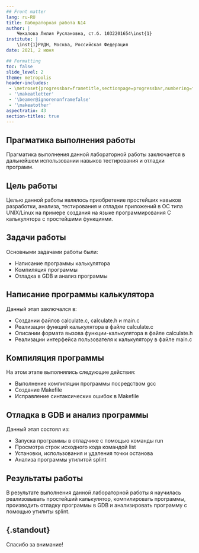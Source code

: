 ```yaml
---
## Front matter
lang: ru-RU
title: Лабораторная работа №14
author: |
	Чекалова Лилия Руслановна, ст.б. 1032201654\inst{1}
institute: |
	\inst{1}РУДН, Москва, Российская Федерация
date: 2021, 2 июня

## Formatting
toc: false
slide_level: 2
theme: metropolis
header-includes: 
 - \metroset{progressbar=frametitle,sectionpage=progressbar,numbering=fraction}
 - '\makeatletter'
 - '\beamer@ignorenonframefalse'
 - '\makeatother'
aspectratio: 43
section-titles: true
---
```


## Прагматика выполнения работы

Прагматика выполнения данной лабораторной работы заключается в дальнейшем использовании навыков тестирования и отладки программ.

## Цель работы

Целью данной работы являлось приобретение простейших навыков разработки, анализа, тестирования и отладки приложений в ОС типа UNIX/Linux на примере создания на языке программирования C калькулятора с простейшими функциями.

## Задачи работы

Основными задачами работы были:

* Написание программы калькулятора
* Компиляция программы
* Отладка в GDB и анализ программы

## Написание программы калькулятора

Данный этап заключался в:

* Создании файлов calculate.c, calculate.h и main.c
* Реализации функций калькулятора в файле calculate.c
* Описании формата вызова функции-калькулятора в файле calculate.h
* Реализации интерфейса пользователя к калькулятору в файле main.c

## Компиляция программы

На этом этапе выполнялись следующие действия:

* Выполнение компиляции программы посредством gcc
* Создание Makefile
* Исправление синтаксических ошибок в Makefile

## Отладка в GDB и анализ программы

Данный этап состоял из:

* Запуска программы в отладчике с помощью команды run
* Просмотра строк исходного кода командой list
* Установки, использования и удаления точки останова
* Анализа программы утилитой splint

## Результаты работы

В результате выполнения данной лабораторной работы я научилась реализовывать простейший калькулятор, компилировать программы, производить отладку программы в GDB и анализировать программу с помощью утилиты splint.

## {.standout}

Спасибо за внимание!
